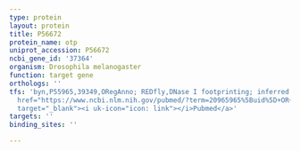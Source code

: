 ```yaml
---
type: protein
layout: protein
title: P56672
protein_name: otp
uniprot_accession: P56672
ncbi_gene_id: '37364'
organism: Drosophila melanogaster
function: target gene
orthologs: ''
tfs: 'byn,P55965,39349,ORegAnno; REDfly,DNase I footprinting; inferred by curator,&ensp;<a
  href="https://www.ncbi.nlm.nih.gov/pubmed/?term=20965965%5Buid%5D+OR+26578589%5Buid%5D+OR+11850413%5Buid%5D"
  target="_blank"><i uk-icon="icon: link"></i>Pubmed</a>'
targets: ''
binding_sites: ''

---
```

